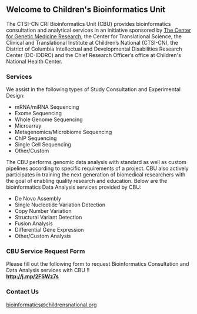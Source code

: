 ## Welcome to Children's Bioinformatics Unit

The CTSI-CN CRI Bioinformatics Unit (CBU) provides bioinformatics consultation and analytical services in an initiative sponsored by [The Center for Genetic Medicine Research](https://childrensnational.org/research-and-education/center-for-genetic-medicine-research), the Center for Translational Science, the Clinical and Translational Institute at Children’s National (CTSI-CN), the District of Columbia Intellectual and Developmental Disabilities Research Center (DC-IDDRC) and the Chief Research Officer’s office at Children's National Health Center.

### Services
We assist in the following types of Study Consultation and Experimental Design:

* mRNA/miRNA Sequencing
* Exome Sequencing
* Whole Genome Sequencing
* Microarray
* Metagenomics/Microbiome Sequencing
* ChIP Sequencing
* Single Cell Sequencing
* Other/Custom

The CBU performs genomic data analysis with standard as well as custom pipelines according to specific requirements of a project. CBU also actively participates in training the next generation of biomedical researchers with the goal of enabling quality research and education. Below are the bioinformatics Data Analysis services provided by CBU:

* De Novo Assembly
* Single Nucleotide Variation Detection
* Copy Number Variation
* Structural Variant Detection
* Fusion Analysis
* Differential Gene Expression
* Other/Custom Analysis

### CBU Service Request Form
Please fill out the following form to request Bioinformatics Consultation and Data Analysis services with CBU !!        
**<http://j.mp/2FSWz7s>**

### Contact Us
bioinformatics@childrensnational.org

